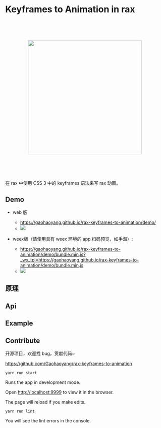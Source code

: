 # Keyframes to Animation in rax

<div style="text-align: center;margin-top:80px;margin-bottom:80px">
  <img src="https://gw.alicdn.com/tfs/TB1O2BLfmBYBeNjy0FeXXbnmFXa-536-184.png" width="360px" />
</div>

在 rax 中使用 CSS 3 中的 keyframes 语法来写 rax 动画。

## Demo

- web 版
  - https://gaohaoyang.github.io/rax-keyframes-to-animation/demo/
  - ![](https://gw.alicdn.com/tfs/TB1nfHpe1SSBuNjy0FlXXbBpVXa-200-200.png)


- weex版（请使用具有 weex 环境的 app 扫码预览，如手淘）:
  - https://gaohaoyang.github.io/rax-keyframes-to-animation/demo/bundle.min.js?_wx_tpl=https://gaohaoyang.github.io/rax-keyframes-to-animation/demo/bundle.min.js
  - ![](https://gw.alicdn.com/tfs/TB1jRTse7yWBuNjy0FpXXassXXa-200-200.png)

## 原理

## Api

## Example

## Contribute

开源项目，欢迎找 bug，贡献代码~

https://github.com/Gaohaoyang/rax-keyframes-to-animation

`yarn run start`

Runs the app in development mode.

Open [http://localhost:9999](http://localhost:9999) to view it in the browser.

The page will reload if you make edits.

`yarn run lint`

You will see the lint errors in the console.
